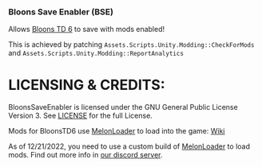 ### Bloons Save Enabler (BSE)
Allows [Bloons TD 6](https://store.steampowered.com/app/960090/Bloons_TD_6/) to save with mods enabled!

This is achieved by patching `Assets.Scripts.Unity.Modding::CheckForMods` and `Assets.Scripts.Unity.Modding::ReportAnalytics`

# LICENSING & CREDITS:
BloonsSaveEnabler is licensed under the GNU General Public License Version 3. See [LICENSE](https://github.com/1330-Studios/BloonsSaveEnabler/blob/main/LICENSE) for the full License.

Mods for BloonsTD6 use [MelonLoader](https://github.com/LavaGang/MelonLoader) to load into the game: [Wiki](https://melonwiki.xyz)

As of 12/21/2022, you need to use a custom build of [MelonLoader](https://github.com/LavaGang/MelonLoader) to load mods. Find out more info in [our discord server](https://discord.gg/1330studios).
